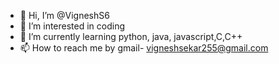 - 👋 Hi, I’m @VigneshS6
- 👀 I’m interested in coding 
- 🌱 I’m currently learning python, java, javascript,C,C++
- 📫 How to reach me by gmail- vigneshsekar255@gmail.com

